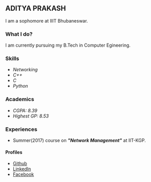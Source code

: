 
## ADITYA PRAKASH

I am a sophomore at IIIT Bhubaneswar. 

### What I do? 

I am currently pursuing my B.Tech in Computer Egineering. 

### Skills
  * _Networking_
  * _C++_
  * _C_
  * _Python_

### Academics
 * _CGPA: 8.39_
 * _Highest GP: 8.53_

### Experiences
 * Summer(2017) course on **_"Network Management"_** at IIT-KGP.

#### Profiles
 * [Github](https://github.com/adityaprakash-bobby)
 * [LinkedIn](https://www.linkedin.com/in/aditya-prakash-39608a140)
 * [Facebook](https://www.facebook.com/adiprakash0610)
 
  
